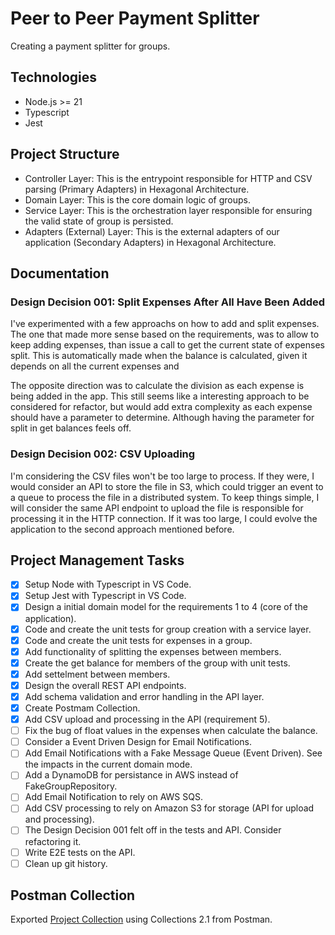 # Peer to Peer Payment Splitter
Creating a payment splitter for groups.

## Technologies
- Node.js >= 21
- Typescript
- Jest

## Project Structure
- Controller Layer: This is the entrypoint responsible for HTTP and CSV parsing (Primary Adapters) in Hexagonal Architecture.
- Domain Layer: This is the core domain logic of groups.
- Service Layer: This is the orchestration layer responsible for ensuring the valid state of group is persisted.
- Adapters (External) Layer: This is the external adapters of our application (Secondary Adapters) in Hexagonal Architecture.

## Documentation

### Design Decision 001: Split Expenses After All Have Been Added
I've experimented with a few approachs on how to add and split expenses. The one that made more sense based on the requirements, was to allow to keep adding expenses, than issue a call to get the current state of expenses split. This is automatically made when the balance is calculated, given it depends on all the current expenses and 

The opposite direction was to calculate the division as each expense is being added in the app. This still seems like a interesting approach to be considered for refactor, but would add extra complexity as each expense should have a parameter to determine. Although having the parameter for split in get balances feels off.

### Design Decision 002: CSV Uploading
I'm considering the CSV files won't be too large to process. If they were, I would consider an API to store the file in S3, which could trigger an event to a queue to process the file in a distributed system. To keep things simple, I will consider the same API endpoint to upload the file is responsible for processing it in the HTTP connection. If it was too large, I could evolve the application to the second approach mentioned before.

## Project Management Tasks
- [x] Setup Node with Typescript in VS Code.
- [x] Setup Jest with Typescript in VS Code.
- [x] Design a initial domain model for the requirements 1 to 4 (core of the application).
- [x] Code and create the unit tests for group creation with a service layer.
- [x] Code and create the unit tests for expenses in a group.
- [x] Add functionality of splitting the expenses between members.
- [x] Create the get balance for members of the group with unit tests.
- [x] Add settelment between members.
- [x] Design the overall REST API endpoints.
- [x] Add schema validation and error handling in the API layer.
- [x] Create Postmam Collection.
- [x] Add CSV upload and processing in the API (requirement 5).
- [ ] Fix the bug of float values in the expenses when calculate the balance.
- [ ] Consider a Event Driven Design for Email Notifications.
- [ ] Add Email Notifications with a Fake Message Queue (Event Driven). See the impacts in the current domain mode.
- [ ] Add a DynamoDB for persistance in AWS instead of FakeGroupRepository.
- [ ] Add Email Notification to rely on AWS SQS.
- [ ] Add CSV processing to rely on Amazon S3 for storage (API for upload and processing).
- [ ] The Design Decision 001 felt off in the tests and API. Consider refactoring it.
- [ ] Write E2E tests on the API.
- [ ] Clean up git history.

## Postman Collection
Exported [Project Collection](./docs/payment-splitter.postman_collection.json) using Collections 2.1 from Postman.